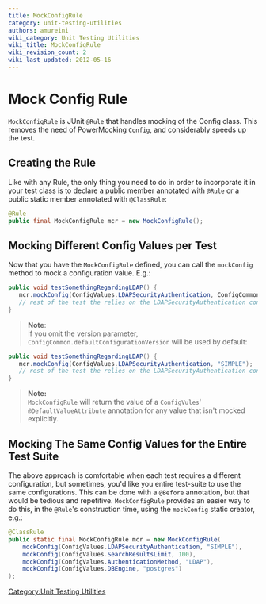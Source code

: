 ```yaml
---
title: MockConfigRule
category: unit-testing-utilities
authors: amureini
wiki_category: Unit Testing Utilities
wiki_title: MockConfigRule
wiki_revision_count: 2
wiki_last_updated: 2012-05-16
---
```


# Mock Config Rule

`MockConfigRule` is JUnit `@Rule` that handles mocking of the Config
class. This removes the need of PowerMocking `Config`, and considerably
speeds up the test.

## Creating the Rule

Like with any Rule, the only thing you need to do in order to
incorporate it in your test class is to declare a public member
annotated with `@Rule` or a public static member annotated with
`@ClassRule`:

```java
@Rule
public final MockConfigRule mcr = new MockConfigRule();
```

## Mocking Different Config Values per Test

Now that you have the `MockConfigRule` defined, you can call the
`mockConfig` method to mock a configuration value. E.g.:

```java
public void testSomethingRegardingLDAP() {
   mcr.mockConfig(ConfigValues.LDAPSecurityAuthentication, ConfigCommon.defaultConfigurationVersion, "SIMPLE");
   // rest of the test the relies on the LDAPSecurityAuthentication configuraion.
}
```

>**Note**:<br/>
> If you omit the version parameter,
> `ConfigCommon.defaultConfigurationVersion` will be used by default:

```java
public void testSomethingRegardingLDAP() {
   mcr.mockConfig(ConfigValues.LDAPSecurityAuthentication, "SIMPLE");
   // rest of the test the relies on the LDAPSecurityAuthentication configuraion.
}
```

>**Note:**<br/>
>`MockConfigRule` will return the value of a `ConfigVules`'
>`@DefaultValueAttribute` annotation for any value that isn't mocked
>explicitly.

## Mocking The Same Config Values for the Entire Test Suite

The above approach is comfortable when each test requires a different
configuration, but sometimes, you'd like you entire test-suite to use
the same configurations. This can be done with a `@Before` annotation,
but that would be tedious and repetitive. `MockConfigRule` provides an
easier way to do this, in the `@Rule`'s construction time, using the
`mockConfig` static creator, e.g.:

```java
@ClassRule
public static final MockConfigRule mcr = new MockConfigRule(
    mockConfig(ConfigValues.LDAPSecurityAuthentication, "SIMPLE"),
    mockConfig(ConfigValues.SearchResultsLimit, 100),
    mockConfig(ConfigValues.AuthenticationMethod, "LDAP"),
    mockConfig(ConfigValues.DBEngine, "postgres")
);
```

[Category:Unit Testing Utilities](/develop/dev-process/unit-testing-utilities/)
